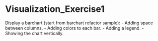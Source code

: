 # Visualization_Exercise1
Display a barchart (start from barchart refactor sample):         - Adding space between columns.    -  Adding colors to each bar.    -  Adding a legend.    -  Showing the chart vertically.
